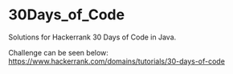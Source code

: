 # 30Days_of_Code
Solutions for Hackerrank 30 Days of Code in Java.

Challenge can be seen below:
https://www.hackerrank.com/domains/tutorials/30-days-of-code
